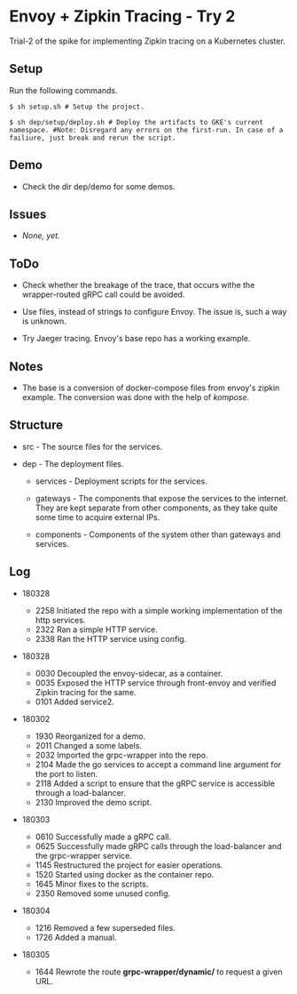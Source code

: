 # Envoy + Zipkin Tracing - Try 2

  Trial-2 of the spike for implementing Zipkin tracing on a Kubernetes cluster.

## Setup
Run the following commands.

```
$ sh setup.sh # Setup the project.

$ sh dep/setup/deploy.sh # Deploy the artifacts to GKE's current namespace. #Note: Disregard any errors on the first-run. In case of a failiure, just break and rerun the script.
```

## Demo

* Check the dir dep/demo for some demos.

## Issues

* *None, yet.*

## ToDo

* Check whether the breakage of the trace, that occurs withe the wrapper-routed gRPC call could be avoided.

* Use files, instead of strings to configure Envoy. The issue is, such a way is unknown.

* Try Jaeger tracing. Envoy's base repo has a working example.

## Notes

* The base is a conversion of docker-compose files from envoy's zipkin example. The conversion was done with the help of *kompose*.

## Structure

* src - The source files for the services.

* dep - The deployment files.

  * services - Deployment scripts for the services.

  * gateways - The components that expose the services to the internet. They are kept separate from other components, as they take quite some time to acquire external IPs.

  * components - Components of the system other than gateways and services.

## Log

* 180328

  * 2258  Initiated the repo with a simple working implementation of the http services.
  * 2322  Ran a simple HTTP service.
  * 2338  Ran the HTTP service using config.

* 180328

  * 0030  Decoupled the envoy-sidecar, as a container.
  * 0035  Exposed the HTTP service through front-envoy and verified Zipkin tracing for the same.
  * 0101  Added service2.

* 180302

  * 1930  Reorganized for a demo.
  * 2011  Changed a some labels.
  * 2032  Imported the grpc-wrapper into the repo.
  * 2104  Made the go services to accept a command line argument for the port to listen.
  * 2118  Added a script to ensure that the gRPC service is accessible through a load-balancer.
  * 2130  Improved the demo script.

* 180303

  * 0610  Successfully made a gRPC call.
  * 0625  Successfully made gRPC calls through the load-balancer and the grpc-wrapper service.
  * 1145  Restructured the project for easier operations.
  * 1520  Started using docker as the container repo.
  * 1645  Minor fixes to the scripts.
  * 2350  Removed some unused config.

* 180304

  * 1216  Removed a few superseded files.
  * 1726  Added a manual.

* 180305

  * 1644  Rewrote the route **grpc-wrapper/dynamic/** to request a given URL.
